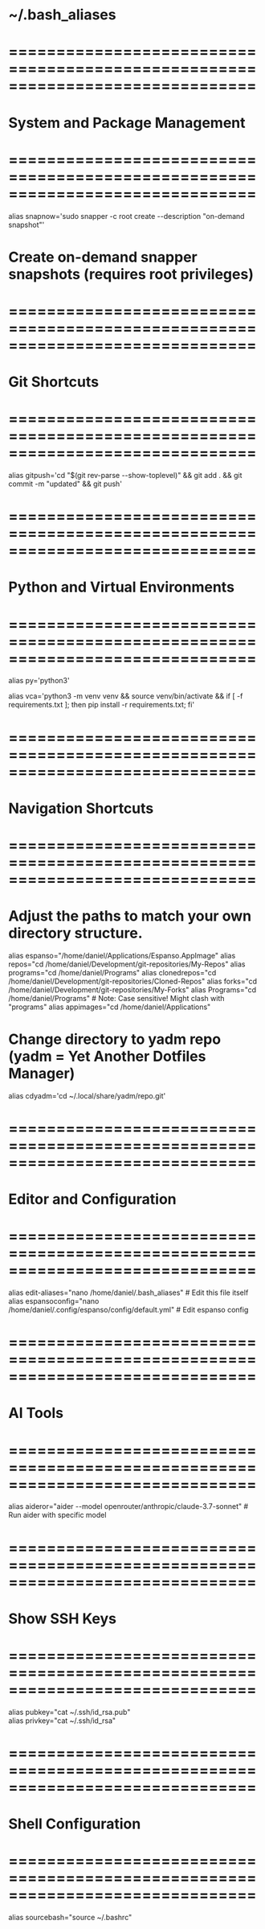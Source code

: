 # ~/.bash_aliases
 
# ==============================================================================
# System and Package Management
# ==============================================================================

alias snapnow='sudo snapper -c root create --description "on-demand snapshot"'

# Create on-demand snapper snapshots (requires root privileges)
 

# ==============================================================================
# Git Shortcuts
# ==============================================================================

alias gitpush='cd "$(git rev-parse --show-toplevel)" && git add . && git commit -m "updated" && git push'
 
 # ==============================================================================
# Python and Virtual Environments
# ==============================================================================

alias py='python3'   

alias vca='python3 -m venv venv && source venv/bin/activate && if [ -f requirements.txt ]; then pip install -r requirements.txt; fi'

 # ==============================================================================
# Navigation Shortcuts
# ==============================================================================

# Adjust the paths to match your own directory structure.

alias espanso="/home/daniel/Applications/Espanso.AppImage"
alias repos="cd /home/daniel/Development/git-repositories/My-Repos"
alias programs="cd /home/daniel/Programs"
alias clonedrepos="cd /home/daniel/Development/git-repositories/Cloned-Repos"
alias forks="cd /home/daniel/Development/git-repositories/My-Forks"
alias Programs="cd /home/daniel/Programs" # Note: Case sensitive!  Might clash with "programs"
alias appimages="cd /home/daniel/Applications"
 

# Change directory to yadm repo (yadm = Yet Another Dotfiles Manager)
alias cdyadm='cd ~/.local/share/yadm/repo.git'

# ==============================================================================
# Editor and Configuration
# ==============================================================================

alias edit-aliases="nano /home/daniel/.bash_aliases" # Edit this file itself
alias espansoconfig="nano /home/daniel/.config/espanso/config/default.yml" # Edit espanso config
 
# ==============================================================================
# AI Tools
# ==============================================================================

alias aideror="aider --model openrouter/anthropic/claude-3.7-sonnet" # Run aider with specific model

 
# ==============================================================================
# Show SSH Keys
# ==============================================================================

alias pubkey="cat ~/.ssh/id_rsa.pub"  
alias privkey="cat ~/.ssh/id_rsa" 
 
# ==============================================================================
# Shell Configuration
# ==============================================================================

alias sourcebash="source ~/.bashrc"   